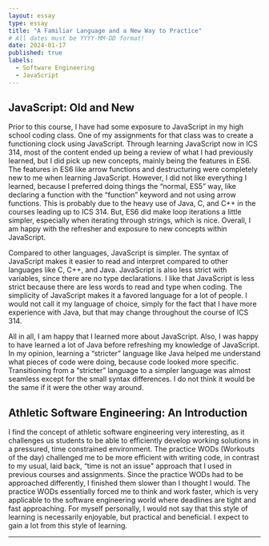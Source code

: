 ```yaml
---
layout: essay
type: essay
title: "A Familiar Language and a New Way to Practice"
# All dates must be YYYY-MM-DD format!
date: 2024-01-17
published: true
labels:
  - Software Engineering
  - JavaScript
---
```


## JavaScript: Old and New
Prior to this course, I have had some exposure to JavaScript in my high school coding class. One of my assignments for that class was to create a functioning clock using JavaScript. Through learning JavaScript now in ICS 314, most of the content ended up being a review of what I had previously learned, but I did pick up new concepts, mainly being the features in ES6. The features in ES6 like arrow functions and destructuring were completely new to me when learning JavaScript. However, I did not like everything I learned, because I preferred doing things the “normal, ES5” way, like declaring a function with the “function” keyword and not using arrow functions. This is probably due to the heavy use of Java, C, and C++ in the courses leading up to ICS 314. But, ES6 did make loop iterations a little simpler, especially when iterating through strings, which is nice. Overall, I am happy with the refresher and exposure to new concepts within JavaScript. 

Compared to other languages, JavaScript is simpler. The syntax of JavaScript makes it easier to read and interpret compared to other languages like C, C++, and Java. JavaScript is also less strict with variables, since there are no type declarations. I like that JavaScript is less strict because there are less words to read and type when coding. The simplicity of JavaScript makes it a favored language for a lot of people. I would not call it my language of choice, simply for the fact that I have more experience with Java, but that may change throughout the course of ICS 314. 

All in all, I am happy that I learned more about JavaScript. Also, I was happy to have learned a lot of Java before refreshing my knowledge of JavaScript. In my opinion, learning a “stricter” language like Java helped me understand what pieces of code were doing, because code looked more specific. Transitioning from a “stricter” language to a simpler language was almost seamless except for the small syntax differences. I do not think it would be the same if it were the other way around. 

## Athletic Software Engineering: An Introduction
I find the concept of athletic software engineering very interesting, as it challenges us students to be able to efficiently develop working solutions in a pressured, time constrained environment. The practice WODs (Workouts of the day) challenged me to be more efficient with writing code, in contrast to my usual, laid back, “time is not an issue" approach that I used in previous courses and assignments. Since the practice WODs had to be approached differently, I finished them slower than I thought I would. The practice WODs essentially forced me to think and work faster, which is very applicable to the software engineering world where deadlines are tight and fast approaching. For myself personally, I would not say that this style of learning is necessarily enjoyable, but practical and beneficial. I expect to gain a lot from this style of learning. 

<hr>